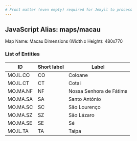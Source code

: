 ```yaml
---
# Front matter (even empty) required for Jekyll to process
---
```


## JavaScript Alias: maps/macau

Map Name: Macau
Dimensions (Width x Height): 480x770





### List of Entities

ID | Short label | Label
---|---|---|
MO.IL.CO|CO|Coloane
MO.IL.CT|CT|Cotai
MO.MA.NF|NF|Nossa Senhora de Fátima
MO.MA.SA|SA|Santo António
MO.MA.SC|SC|São Lourenço
MO.MA.SZ|SZ|São Lázaro
MO.MA.SE|SE|Sé
MO.IL.TA|TA|Taipa

